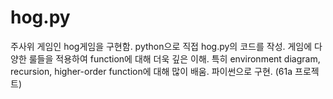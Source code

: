 # hog.py
주사위 게임인 hog게임을 구현함. python으로 직접 hog.py의 코드를 작성. 게임에 다양한 룰들을 적용하여 function에 대해 더욱 깊은 이해. 특히 environment diagram, recursion, higher-order function에 대해 많이 배움. 파이썬으로 구현. (61a 프로젝트)
